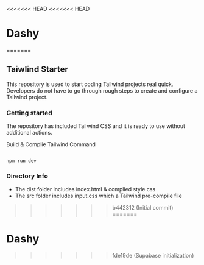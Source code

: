 <<<<<<< HEAD
<<<<<<< HEAD

# Dashy
=======
## Taiwlind Starter
This repository is used to start coding Tailwind projects real quick. 
Developers do not have to go through rough steps to create and configure a Tailwind project.


### Getting started

The repository has included Tailwind CSS and it is ready to use without additional actions. 

Build & Complie Tailwind Command

```npm

npm run dev

```

### Directory Info

- The dist folder includes index.html & complied style.css
- The src folder includes input.css which a Tailwind pre-compile file
>>>>>>> b442312 (Initial commit)
=======

# Dashy
>>>>>>> fde19de (Supabase initialization)
